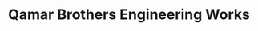 ---
title: "Qamar Brothers Engineering Works"
url: /karachi/qamar-brothers-engineering-works/
shop: shop
---